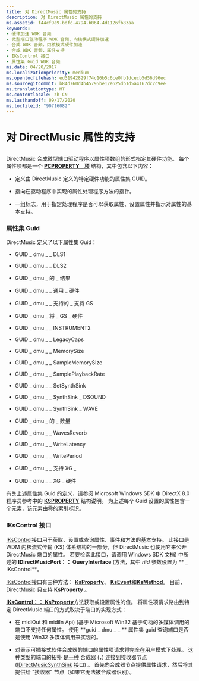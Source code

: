 ```yaml
---
title: 对 DirectMusic 属性的支持
description: 对 DirectMusic 属性的支持
ms.assetid: f44cf9a9-bdfc-4794-b064-4d1126fb83aa
keywords:
- 硬件加速 WDK 音频
- 微型端口驱动程序 WDK 音频、内核模式硬件加速
- 合成 WDK 音频，内核模式硬件加速
- 合成 WDK 音频，属性支持
- IKsControl 接口
- 属性集 Guid WDK 音频
ms.date: 04/20/2017
ms.localizationpriority: medium
ms.openlocfilehash: ed31942829f74c16b5c6ce0fb1dcecb5d56d96ec
ms.sourcegitcommit: b84d760d4b45795be12e625db1d5a4167dc2c9ee
ms.translationtype: MT
ms.contentlocale: zh-CN
ms.lasthandoff: 09/17/2020
ms.locfileid: "90716082"
---
```

# <a name="support-for-directmusic-properties"></a>对 DirectMusic 属性的支持


## <span id="support_for_directmusic_properties"></span><span id="SUPPORT_FOR_DIRECTMUSIC_PROPERTIES"></span>


DirectMusic 合成微型端口驱动程序以属性项数组的形式指定其硬件功能。 每个属性项都是一个 [**PCPROPERTY \_ 项**](/windows-hardware/drivers/ddi/portcls/ns-portcls-pcproperty_item) 结构，其中包含以下内容：

-   定义由 DirectMusic 定义的特定硬件功能的属性集 GUID。

-   指向在驱动程序中实现的属性处理程序方法的指针。

-   一组标志，用于指定处理程序是否可以获取属性、设置属性并指示对属性的基本支持。

### <a name="span-idproperty_set_guidsspanspan-idproperty_set_guidsspanproperty-set-guids"></a><span id="property_set_guids"></span><span id="PROPERTY_SET_GUIDS"></span>属性集 Guid

DirectMusic 定义了以下属性集 Guid：

-   GUID \_ dmu \_ \_ DLS1

-   GUID \_ dmu \_ \_ DLS2

-   GUID \_ dmu \_ 的 \_ 结果

-   GUID \_ dmu \_ \_ 通用 \_ 硬件

-   GUID \_ dmu \_ \_ 支持的 \_ 支持 GS

-   GUID \_ dmu \_ 将 \_ GS \_ 硬件

-   GUID \_ dmu \_ \_ INSTRUMENT2

-   GUID \_ dmu \_ \_ LegacyCaps

-   GUID \_ dmu \_ \_ MemorySize

-   GUID \_ dmu \_ \_ SampleMemorySize

-   GUID \_ dmu \_ \_ SamplePlaybackRate

-   GUID \_ dmu \_ \_ SetSynthSink

-   GUID \_ dmu \_ \_ SynthSink \_ DSOUND

-   GUID \_ dmu \_ \_ SynthSink \_ WAVE

-   GUID \_ dmu \_ 的 \_ 数量

-   GUID \_ dmu \_ \_ WavesReverb

-   GUID \_ dmu \_ \_ WriteLatency

-   GUID \_ dmu \_ \_ WritePeriod

-   GUID \_ dmu \_ \_ 支持 XG \_

-   GUID \_ dmu \_ \_ XG \_ 硬件

有关上述属性集 Guid 的定义，请参阅 Microsoft Windows SDK 中 DirectX 8.0 程序员参考中的 [**KSPROPERTY**](/previous-versions/ff564262(v=vs.85)) 结构说明。 为上述每个 Guid 设置的属性包含一个元素，该元素由零的索引标识。

### <a name="span-idikscontrol_interfacespanspan-idikscontrol_interfacespanikscontrol-interface"></a><span id="ikscontrol_interface"></span><span id="IKSCONTROL_INTERFACE"></span>IKsControl 接口

[IKsControl](/windows-hardware/drivers/ddi/ksproxy/nn-ksproxy-ikscontrol)接口用于获取、设置或查询属性、事件和方法的基本支持。 此接口是 WDM 内核流式传输 (KS) 体系结构的一部分，但 DirectMusic 也使用它来公开 DirectMusic 端口的属性。 若要检索此接口，请调用 Windows SDK 文档) 中所述的 **IDirectMusicPort：： QueryInterface** (方法，其中 *riid* 参数设置为 ** \_ IKsControl**。

[IKsControl](/windows-hardware/drivers/ddi/ksproxy/nn-ksproxy-ikscontrol)接口有三种方法： [**KsProperty**](/windows-hardware/drivers/ddi/ksproxy/nf-ksproxy-ikscontrol-ksproperty)、 [**KsEvent**](/windows-hardware/drivers/ddi/ksproxy/nf-ksproxy-ikscontrol-ksevent)和[**KsMethod**](/windows-hardware/drivers/ddi/ksproxy/nf-ksproxy-ikscontrol-ksmethod)。 目前，DirectMusic 只支持 **KsProperty** 。

[**IKsControl：： KsProperty**](/windows-hardware/drivers/ddi/ks/nf-ks-ikscontrol-ksproperty)方法获取或设置属性的值。 将属性项请求路由到特定 DirectMusic 端口的方式取决于端口的实现方式：

-   在 midiOut 和 midiIn Api)  (基于 Microsoft Win32 基于句柄的多媒体调用的端口不支持任何属性。 使用 **guid \_ dmu \_ \_ ** 属性集 guid 查询端口是否是使用 Win32 多媒体调用来实现的。

-   对表示可插接式软件合成器的端口的属性项请求将完全在用户模式下处理。 这种类型的端口的拓扑 [是一种](/windows/win32/api/dmusics/nn-dmusics-idirectmusicsynth) 合成器 (，) 连接到接收器节点 ([IDirectMusicSynthSink](/windows/win32/api/dmusics/nn-dmusics-idirectmusicsynthsink) 接口) 。 首先向合成器节点提供属性请求，然后将其提供给 "接收器" 节点（如果它无法被合成器识别）。

 

